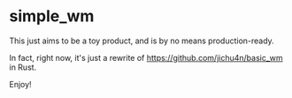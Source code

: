 # simple_wm

This just aims to be a toy product, and is by no means production-ready.

In fact, right now, it's just a rewrite of https://github.com/jichu4n/basic_wm in Rust.

Enjoy!

